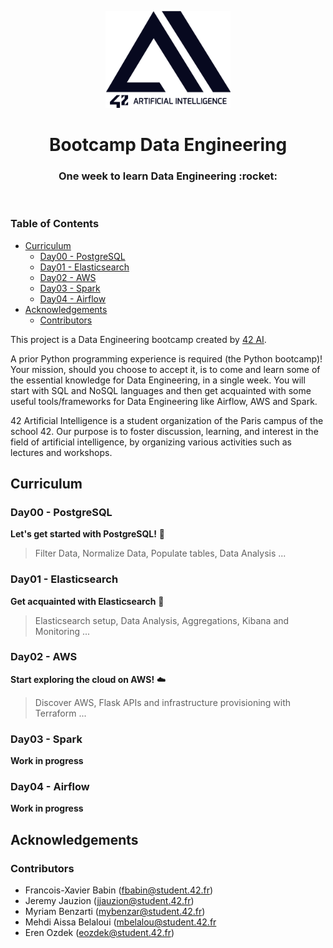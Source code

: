 <p align="center">
  <img src="assets/logo_v4_noir.png" width="200" alt="42 AI Logo" />
</p>

<h1 align="center">
  Bootcamp Data Engineering
</h1>
<h3 align="center">
  One week to learn Data Engineering :rocket:
</h3>
<br/>


### Table of Contents

- [Curriculum](#curriculum)
  - [Day00 - PostgreSQL](#day00---postgresql)
  - [Day01 - Elasticsearch](#day01---elasticsearch)
  - [Day02 - AWS](#day02---aws)
  - [Day03 - Spark](#day03---spark)
  - [Day04 - Airflow](#day04---airflow)
- [Acknowledgements](#acknowledgements)
  - [Contributors](#contributors)

This project is a Data Engineering bootcamp created by [42 AI](http://www.42ai.fr).

A prior Python programming experience is required (the Python bootcamp)! Your mission, should you choose to accept it, is to come and learn some of the essential knowledge for Data Engineering, in a single week. You will start with SQL and NoSQL languages and then get acquainted with some useful tools/frameworks for Data Engineering like Airflow, AWS and Spark.

42 Artificial Intelligence is a student organization of the Paris campus of the school 42. Our purpose is to foster discussion, learning, and interest in the field of artificial intelligence, by organizing various activities such as lectures and workshops.


## Curriculum

### Day00 - PostgreSQL
**Let's get started with PostgreSQL!** :link:
> Filter Data, Normalize Data, Populate tables, Data Analysis ...

### Day01 - Elasticsearch
**Get acquainted with Elasticsearch** :mag_right:
> Elasticsearch setup, Data Analysis, Aggregations, Kibana and Monitoring ...

### Day02 - AWS
**Start exploring the cloud on AWS!** :cloud:
> Discover AWS, Flask APIs and infrastructure provisioning with Terraform ...

### Day03 - Spark
**Work in progress**

### Day04 - Airflow
**Work in progress**

## Acknowledgements

### Contributors

* Francois-Xavier Babin (fbabin@student.42.fr)
* Jeremy Jauzion (jjauzion@student.42.fr)
* Myriam Benzarti (mybenzar@student.42.fr)
* Mehdi Aissa Belaloui (mbelalou@student.42.fr
* Eren Ozdek (eozdek@student.42.fr)
